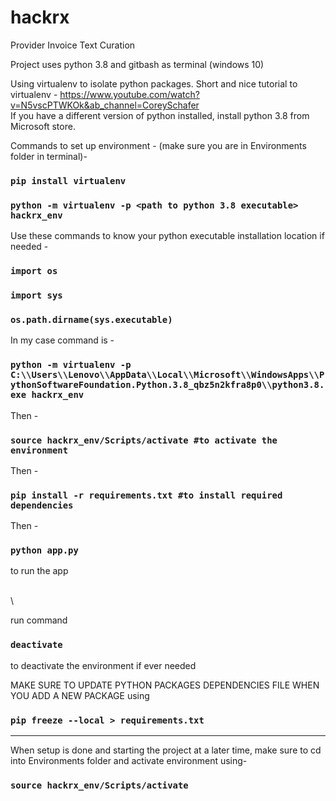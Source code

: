 # hackrx
Provider Invoice Text Curation

Project uses python 3.8 and gitbash as terminal (windows 10)

Using virtualenv to isolate python packages.
Short and nice tutorial to virtualenv - https://www.youtube.com/watch?v=N5vscPTWKOk&ab_channel=CoreySchafer \
If you have a different version of python installed, install python 3.8 from Microsoft store.

Commands to set up environment - 
(make sure you are in Environments folder in terminal)- 
### `pip install virtualenv`
### `python -m virtualenv -p <path to python 3.8 executable> hackrx_env`

Use these commands to know your python executable installation location if needed - 
### `import os` 
### `import sys`
### `os.path.dirname(sys.executable)` 


In my case command is - 
### `python -m virtualenv -p  C:\\Users\\Lenovo\\AppData\\Local\\Microsoft\\WindowsApps\\PythonSoftwareFoundation.Python.3.8_qbz5n2kfra8p0\\python3.8.exe hackrx_env `

Then - 
### `source hackrx_env/Scripts/activate #to activate the environment`

Then - 
### `pip install -r requirements.txt #to install required dependencies`


Then - 
### `python app.py` 
to run the app 

\
\

run command 
### `deactivate`
to deactivate the environment if ever needed

MAKE SURE TO UPDATE PYTHON PACKAGES DEPENDENCIES FILE WHEN YOU ADD A NEW PACKAGE using 
### `pip freeze --local > requirements.txt `


------------------------------------------------------------

When setup is done and starting the project at a later time, make sure to cd into Environments folder and activate environment using- 

### `source hackrx_env/Scripts/activate`